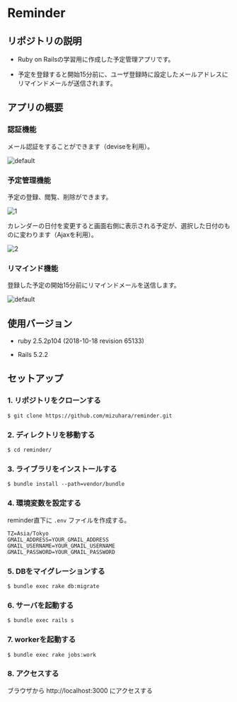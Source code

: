 # Reminder

## リポジトリの説明

- Ruby on Railsの学習用に作成した予定管理アプリです。

- 予定を登録すると開始15分前に、ユーザ登録時に設定したメールアドレスにリマインドメールが送信されます。

## アプリの概要

### 認証機能

メール認証をすることができます（deviseを利用）。

![default](https://user-images.githubusercontent.com/5575199/53341724-a7af6480-394f-11e9-9690-495373c2ea74.png)

### 予定管理機能

予定の登録、閲覧、削除ができます。

![1](https://user-images.githubusercontent.com/5575199/53341975-450a9880-3950-11e9-8d8f-e5e6c6ee0fbc.png)

カレンダーの日付を変更すると画面右側に表示される予定が、選択した日付のものに変わります（Ajaxを利用）。

![2](https://user-images.githubusercontent.com/5575199/53342034-72efdd00-3950-11e9-883f-173ecac3aff6.png)

### リマインド機能

登録した予定の開始15分前にリマインドメールを送信します。

![default](https://user-images.githubusercontent.com/5575199/53342087-8c912480-3950-11e9-941d-76f3a5dc40a9.png)

## 使用バージョン

- ruby 2.5.2p104 (2018-10-18 revision 65133)

- Rails 5.2.2

## セットアップ

### 1. リポジトリをクローンする

```
$ git clone https://github.com/mizuhara/reminder.git
```

### 2. ディレクトリを移動する

```
$ cd reminder/
```

### 3. ライブラリをインストールする

```
$ bundle install --path=vendor/bundle
```

### 4. 環境変数を設定する

reminder直下に ```.env``` ファイルを作成する。

```.env
TZ=Asia/Tokyo
GMAIL_ADDRESS=YOUR_GMAIL_ADDRESS
GMAIL_USERNAME=YOUR_GMAIL_USERNAME
GMAIL_PASSWORD=YOUR_GMAIL_PASSWORD
```

### 5. DBをマイグレーションする

```
$ bundle exec rake db:migrate
```

### 6. サーバを起動する

```
$ bundle exec rails s
```

### 7. workerを起動する

```
$ bundle exec rake jobs:work
```

### 8. アクセスする

ブラウザから http://localhost:3000 にアクセスする

